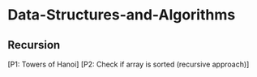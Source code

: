 # Data-Structures-and-Algorithms

## Recursion
[P1: Towers of Hanoi]
[P2: Check if array is sorted (recursive approach)]
